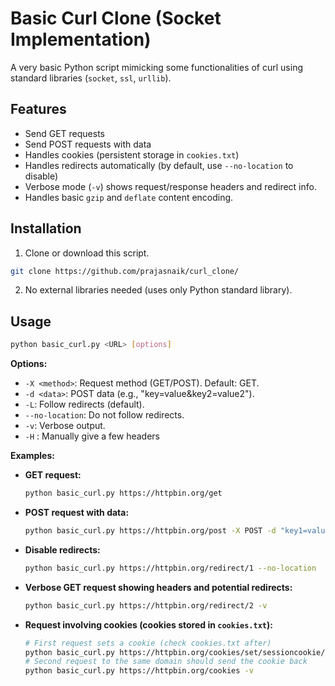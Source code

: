 # Basic Curl Clone (Socket Implementation)

A very basic Python script mimicking some functionalities of curl using standard libraries (`socket`, `ssl`, `urllib`).

## Features

*   Send GET requests
*   Send POST requests with data
*   Handles cookies (persistent storage in `cookies.txt`)
*   Handles redirects automatically (by default, use `--no-location` to disable)
*   Verbose mode (`-v`) shows request/response headers and redirect info.
*   Handles basic `gzip` and `deflate` content encoding.

## Installation

1.  Clone or download this script.
```bash
git clone https://github.com/prajasnaik/curl_clone/
```
2.  No external libraries needed (uses only Python standard library).

## Usage

```bash
python basic_curl.py <URL> [options]
```

**Options:**

*   `-X <method>`: Request method (GET/POST). Default: GET.
*   `-d <data>`: POST data (e.g., "key=value&key2=value2").
*   `-L`: Follow redirects (default).
*   `--no-location`: Do not follow redirects.
*   `-v`: Verbose output.
*   `-H` : Manually give a few headers

**Examples:**

*   **GET request:**
    ```bash
    python basic_curl.py https://httpbin.org/get
    ```

*   **POST request with data:**
    ```bash
    python basic_curl.py https://httpbin.org/post -X POST -d "key1=value1&key2=value2"
    ```

*   **Disable redirects:**
    ```bash
    python basic_curl.py https://httpbin.org/redirect/1 --no-location
    ```

*   **Verbose GET request showing headers and potential redirects:**
    ```bash
    python basic_curl.py https://httpbin.org/redirect/2 -v
    ```

*   **Request involving cookies (cookies stored in `cookies.txt`):**
    ```bash
    # First request sets a cookie (check cookies.txt after)
    python basic_curl.py https://httpbin.org/cookies/set/sessioncookie/12345 -v
    # Second request to the same domain should send the cookie back
    python basic_curl.py https://httpbin.org/cookies -v
    ```
